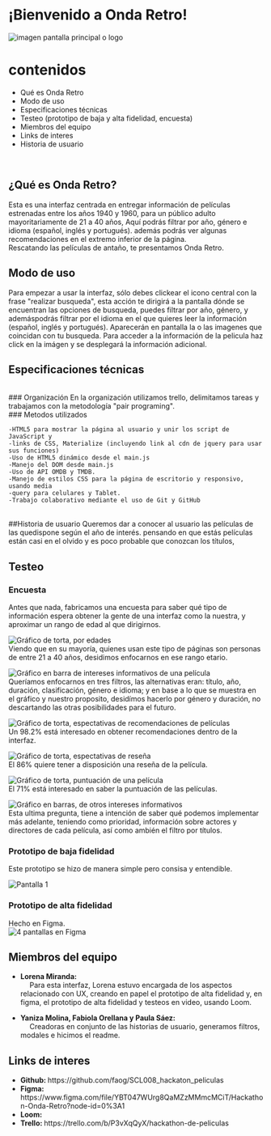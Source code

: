 # ¡Bienvenido a Onda Retro!

<img src="img/Onda_Retro.png" alt = "imagen pantalla principal o logo"/>


# contenidos

<ul>
	<li>Qué es Onda Retro
	<li>Modo de uso
	<li>Especificaciones técnicas
	<li>Testeo (prototipo de baja y alta fidelidad, encuesta)
	<li>Miembros del equipo
	<li>Links de interes
	<li>Historia de usuario
</ul><br>

## ¿Qué es Onda Retro?

Esta es una interfaz centrada en entregar información de películas estrenadas entre los años 1940 y 1960, para un público adulto mayoritariamente de 21 a 40 años, Aquí podrás filtrar por año, género e idioma (español, inglés y portugués). además podrás ver algunas recomendaciones en el extremo inferior de la página.<br>
Rescatando las películas de antaño, te presentamos Onda Retro.
<br>
## Modo de uso

Para empezar a usar la interfaz, sólo debes clickear el icono central con la frase "realizar busqueda", esta acción te dirigirá a la pantalla dónde se encuentran las opciones de busqueda, puedes filtrar por año, género, y ademáspodrás filtrar por el idioma en el que quieres leer la información (español, inglés y portugués). Aparecerán en pantalla la o las imagenes que coincidan con tu busqueda. Para acceder a la información de la pelicula haz click en la imágen y se desplegará la información adicional.
<br>
## Especificaciones técnicas
<br>
### Organización
En la organización utilizamos trello, delimitamos tareas y trabajamos con la metodología "pair programing".
<br>
### Metodos utilizados

	-HTML5 para mostrar la página al usuario y unir los script de JavaScript y 
	-links de CSS, Materialize (incluyendo link al cdn de jquery para usar sus funciones)
	-Uso de HTML5 dinámico desde el main.js
	-Manejo del DOM desde main.js
	-Uso de API OMDB y TMDB.
	-Manejo de estilos CSS para la página de escritorio y responsivo, usando media 
	-query para celulares y Tablet.
	-Trabajo colaborativo mediante el uso de Git y GitHub

<br>
##Historia de usuario
Queremos dar a conocer al usuario las películas de las quedispone según el año de interés. pensando en que estás películas están casi en el olvido y es poco probable que conozcan los títulos,

## Testeo

### Encuesta
Antes que nada, fabricamos una encuesta para saber qué tipo de información espera obtener la gente de una interfaz como la nuestra, y aproximar un rango de edad al que dirigirnos.

<img src = "img/grafico_etario.png" alt = "Gráfico de torta, por edades"/><br>
Viendo que en su mayoría, quienes usan este tipo de páginas son personas de entre 21 a 40 años, desidimos enfocarnos en ese rango etario.

<img src = "img/grafico_preferencias_paginas_de_peliculas.png" alt = "Gráfico en barra de intereses informativos de una película"/><br>
Queríamos enfocarnos en tres filtros, las alternativas eran: título, año, duración, clasificación, género e idioma; y en base a lo que se muestra en el gráfico y nuestro proposito, desidímos hacerlo por género y duración, no descartando las otras posibilidades para el futuro.

<img src = "img/grafico_recomendacion_peliculas.png" alt = "Gráfico de torta, espectativas de recomendaciones de películas"/><br>
Un 98.2% está interesado en obtener recomendaciones dentro de la interfaz.

<img src = "img/grafico_reseña.png" alt = "Gráfico de torta, espectativas de reseña"/><br>
El 86% quiere tener a disposición una reseña de la película.

<img src = "img/grafico_puntuacion_pelicula.png" alt = "Gráfico de torta, puntuación de una película"/><br>
El 71% está interesado en saber la puntuación de las películas.

<img src = "img/grafico_otra_informacion.png" alt = "Gráfico en barras, de otros intereses informativos"/><br>
Esta ultima pregunta, tiene a intención de saber qué podemos implementar más adelante, teniendo como prioridad, información sobre actores y directores de cada película, así como ambién el filtro por títulos.

### Prototipo de baja fidelidad

Este prototipo se hizo de manera simple pero consisa y entendible.

<img src = "img/pantallas.png" alt = "Pantalla 1"><br>

### Prototipo de alta fidelidad

Hecho en Figma.<br>
<img src = "img/figma.png" alt = "4 pantallas en Figma">

## Miembros del equipo
<ul>
	<li> 
		<strong> Lorena Miranda: </strong>
		<br>&emsp;
		Para esta interfaz, Lorena estuvo encargada de los aspectos relacionado con UX, creando en papel el prototipo de alta fidelidad y, en figma, el prototipo de alta fidelidad y testeos en video, usando Loom.
</ul>
<ul>
	<li>
		<strong> Yaniza Molina, Fabiola Orellana y Paula Sáez: </strong>
		<br>&emsp; 
		Creadoras en conjunto de las historias de usuario, generamos filtros, modales e hicimos el readme.
</ul> 



## Links de interes
<ul>
<li> <strong> Github: </strong>  https://github.com/faog/SCL008_hackaton_peliculas 
<li> <strong> Figma: </strong>https://www.figma.com/file/YBT047WUrg8QaMZzMMmcMCiT/Hackathon-Onda-Retro?node-id=0%3A1
<li> <strong> Loom: </strong>
<li> <strong> Trello: </strong> https://trello.com/b/P3vXqQyX/hackathon-de-peliculas
</ul>
